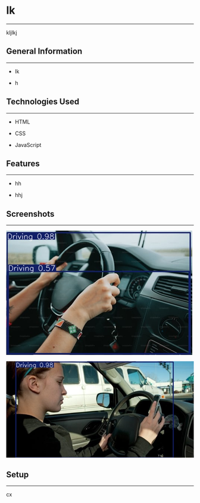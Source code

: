 <h1>lk</h1>
<hr><p>kljlkj</p><h2>General Information</h2>
<hr><ul>
<li>lk</li>
</ul><ul>
<li>h</li>
</ul><h2>Technologies Used</h2>
<hr><ul>
<li>HTML</li>
</ul><ul>
<li>CSS</li>
</ul><ul>
<li>JavaScript</li>
</ul><h2>Features</h2>
<hr><ul>
<li>hh</li>
</ul><ul>
<li>hhj</li>
</ul><h2>Screenshots</h2>
<hr><p><img src="https://github.com/Pradeep-1496/Human_Activity_Model/blob/main/runs/detect/predict/test-1.jpeg" alt=""></p><p><img src="https://github.com/Pradeep-1496/Human_Activity_Model/blob/main/runs/detect/predict/19.jpg" alt=""></p><h2>Setup</h2>
<hr><p>cx</p>

